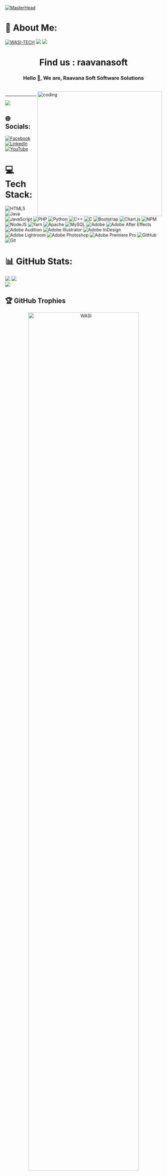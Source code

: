 [![MasterHead](https://www.digitalsolutionservices.com/img/services/web%20development.gif)](https://mizzcode.io)
# 💫 About Me:
[![WASI-TECH](https://readme-typing-svg.demolab.com?font=Anton&size=30&pause=998&color=0004FF&background=F7F2F20A&vCenter=true&random=false&width=480&lines=Hello+Everyone%F0%9F%91%8B!;We+are,+Raavana+Soft;Sri+Lanka-+Kurunegala;Nice+to+Meet+You)](https://github.com/raavanasoft)
<a><img src='https://i.imgur.com/LyHic3i.gif'/></a>
<a><img src='https://i.imgur.com/LyHic3i.gif'/></a>
<h1 align="center">Find us : raavanasoft</h1>
<h3 align="center">Hello 👋, We are, Raavana Soft Software Solutions</h3>
</br>
<img align="right" alt="coding" width="400" src="https://www.web24zone.com/wp-content/uploads/2022/10/46207-programmer-1.gif">

---
[![](https://visitcount.itsvg.in/api?id=xDhanu&icon=0&color=0)](https://visitcount.itsvg.in)


## 🌐 Socials:
[![Facebook](https://img.shields.io/badge/Facebook-%231877F2.svg?logo=Facebook&logoColor=white)](https://facebook.com/dhanu.n.gunathilaka.1) [![LinkedIn](https://img.shields.io/badge/LinkedIn-%230077B5.svg?logo=linkedin&logoColor=white)](https://linkedin.com/in/dhanu-n-gunathilaka)[![YouTube](https://img.shields.io/badge/YouTube-%23FF0000.svg?logo=YouTube&logoColor=white)](https://youtube.com/@RaavanaSoft)

# 💻 Tech Stack:
![HTML5](https://img.shields.io/badge/html5-%23E34F26.svg?style=for-the-badge&logo=html5&logoColor=white) ![Java](https://img.shields.io/badge/java-%23ED8B00.svg?style=for-the-badge&logo=openjdk&logoColor=white) ![JavaScript](https://img.shields.io/badge/javascript-%23323330.svg?style=for-the-badge&logo=javascript&logoColor=%23F7DF1E) ![PHP](https://img.shields.io/badge/php-%23777BB4.svg?style=for-the-badge&logo=php&logoColor=white) ![Python](https://img.shields.io/badge/python-3670A0?style=for-the-badge&logo=python&logoColor=ffdd54) ![C++](https://img.shields.io/badge/c++-%2300599C.svg?style=for-the-badge&logo=c%2B%2B&logoColor=white) ![C](https://img.shields.io/badge/c-%2300599C.svg?style=for-the-badge&logo=c&logoColor=white) ![Bootstrap](https://img.shields.io/badge/bootstrap-%238511FA.svg?style=for-the-badge&logo=bootstrap&logoColor=white) ![Chart.js](https://img.shields.io/badge/chart.js-F5788D.svg?style=for-the-badge&logo=chart.js&logoColor=white) ![NPM](https://img.shields.io/badge/NPM-%23CB3837.svg?style=for-the-badge&logo=npm&logoColor=white) ![NodeJS](https://img.shields.io/badge/node.js-6DA55F?style=for-the-badge&logo=node.js&logoColor=white) ![Yarn](https://img.shields.io/badge/yarn-%232C8EBB.svg?style=for-the-badge&logo=yarn&logoColor=white) ![Apache](https://img.shields.io/badge/apache-%23D42029.svg?style=for-the-badge&logo=apache&logoColor=white) ![MySQL](https://img.shields.io/badge/mysql-4479A1.svg?style=for-the-badge&logo=mysql&logoColor=white) ![Adobe](https://img.shields.io/badge/adobe-%23FF0000.svg?style=for-the-badge&logo=adobe&logoColor=white) ![Adobe After Effects](https://img.shields.io/badge/Adobe%20After%20Effects-9999FF.svg?style=for-the-badge&logo=Adobe%20After%20Effects&logoColor=white) ![Adobe Audition](https://img.shields.io/badge/Adobe%20Audition-9999FF.svg?style=for-the-badge&logo=Adobe%20Audition&logoColor=white) ![Adobe Illustrator](https://img.shields.io/badge/adobe%20illustrator-%23FF9A00.svg?style=for-the-badge&logo=adobe%20illustrator&logoColor=white) ![Adobe InDesign](https://img.shields.io/badge/Adobe%20InDesign-49021F?style=for-the-badge&logo=adobeindesign&logoColor=FF3366) ![Adobe Lightroom](https://img.shields.io/badge/Adobe%20Lightroom-31A8FF.svg?style=for-the-badge&logo=Adobe%20Lightroom&logoColor=white) ![Adobe Photoshop](https://img.shields.io/badge/adobe%20photoshop-%2331A8FF.svg?style=for-the-badge&logo=adobe%20photoshop&logoColor=white) ![Adobe Premiere Pro](https://img.shields.io/badge/Adobe%20Premiere%20Pro-9999FF.svg?style=for-the-badge&logo=Adobe%20Premiere%20Pro&logoColor=white) ![GitHub](https://img.shields.io/badge/github-%23121011.svg?style=for-the-badge&logo=github&logoColor=white) ![Git](https://img.shields.io/badge/git-%23F05033.svg?style=for-the-badge&logo=git&logoColor=white)

# 📊 GitHub Stats:
![](https://github-readme-stats.vercel.app/api?username=raavanasoft&theme=dark&hide_border=false&include_all_commits=false&count_private=false)
![](https://github-readme-streak-stats.herokuapp.com/?user=raavanasoft&theme=dark&hide_border=false)<br/>
![](https://github-readme-stats.vercel.app/api/top-langs/?username=raavanasoft&theme=dark&hide_border=false&include_all_commits=false&count_private=false&layout=compact)

## 🏆 GitHub Trophies
<div align=center>
  <a href="https://github.com/Itxxwasi" title="WASI">
  <img align="center" width=84% src="https://github-profile-trophy.vercel.app/?username=raavanasoft&theme=radical&row=1&column=7&margin-h=15&margin-w=5&no-bg=true" alt="WASI" />
    </a>
</div>
<a><img src='https://i.imgur.com/LyHic3i.gif'/></a>
<a><img src='https://i.imgur.com/LyHic3i.gif'/></a>

### 🔝 Top Contributed Repo
![](https://github-contributor-stats.vercel.app/api?username=raavanasoft&limit=5&theme=dark&combine_all_yearly_contributions=true)

<br>
<p align="center">
        <img src="https://raw.githubusercontent.com/bornmay/bornmay/Update/svg/Bottom.svg" alt="raavanasoft" />
</p>

---

<!-- Proudly created with GPRM ( https://gprm.itsvg.in ) -->

